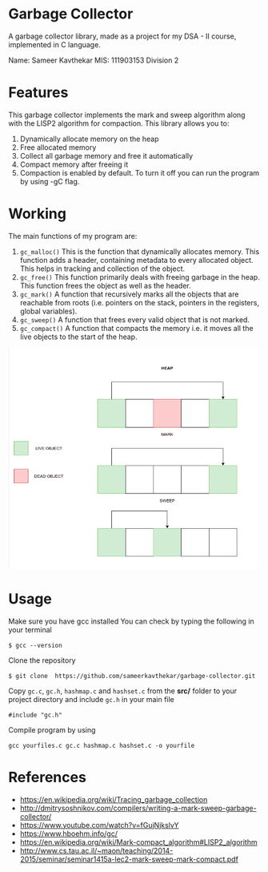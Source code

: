 # Garbage Collector

A  garbage collector library, made as a project for my DSA - II course, implemented in C language. 

Name: Sameer Kavthekar
MIS: 111903153
Division 2


# Features

This garbage collector implements the mark and sweep algorithm along with the LISP2 algorithm for compaction.
This library allows you to:
 1. Dynamically allocate memory on the heap
 2. Free allocated memory
 3. Collect all garbage memory and free it automatically
 4. Compact memory after freeing it
 5. Compaction is enabled by default. To turn it off you can run the program by using -gC flag.


# Working

The main functions of my program are:
 1. ```gc_malloc()```
	  This is the function that dynamically allocates memory. This function 
	  adds a header, containing metadata to every allocated object. This
	  helps in tracking and collection of the object.
 2. ```gc_free()```
	  This function primarily deals with freeing garbage in the heap. This
	  function frees the object as well as the header.
 3. ```gc_mark()```
	  A function that recursively marks all the objects that are reachable 
	  from roots (i.e. pointers on the stack, pointers in the registers, global 
	  variables).
 4. ```gc_sweep()```
	 A function that frees every valid object that is not marked.
 5. ```gc_compact()```
	 A function that compacts the memory i.e. it moves all the live objects 
	 to the start of the heap.

![](images/GC.png)

# Usage

Make sure you have gcc installed
You can check by typing the following in your terminal
```
$ gcc --version
```
Clone the repository
```
$ git clone  https://github.com/sameerkavthekar/garbage-collector.git
```
Copy ```gc.c```, ```gc.h```, ```hashmap.c``` and ```hashset.c``` from the **src/** folder to your  project directory and include ```gc.h``` in your main file
```
#include "gc.h"
```
Compile program by using
```
gcc yourfiles.c gc.c hashmap.c hashset.c -o yourfile
```
# References

 - https://en.wikipedia.org/wiki/Tracing_garbage_collection
 - http://dmitrysoshnikov.com/compilers/writing-a-mark-sweep-garbage-collector/
 - https://www.youtube.com/watch?v=fGujNjkslvY
 - https://www.hboehm.info/gc/
 - https://en.wikipedia.org/wiki/Mark-compact_algorithm#LISP2_algorithm
 - http://www.cs.tau.ac.il/~maon/teaching/2014-2015/seminar/seminar1415a-lec2-mark-sweep-mark-compact.pdf